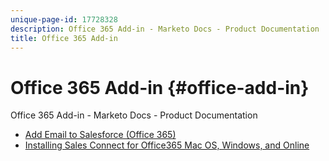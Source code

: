 ```yaml
---
unique-page-id: 17728328
description: Office 365 Add-in - Marketo Docs - Product Documentation
title: Office 365 Add-in
---
```


# Office 365 Add-in {#office-add-in}

Office 365 Add-in - Marketo Docs - Product Documentation

* [Add Email to Salesforce (Office 365)](office-365-add-in/add-email-to-salesforce-(office-365).md)
* [Installing Sales Connect for Office365 Mac OS, Windows, and Online](office-365-add-in/installing-sales-connect-for-office365-mac-os-windows-and-online.md)

